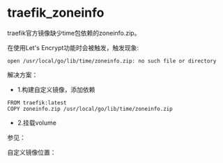 # traefik_zoneinfo

traefik官方镜像缺少time包依赖的zoneinfo.zip。

在使用Let's Encrypt功能时会被触发，触发现象:

```
open /usr/local/go/lib/time/zoneinfo.zip: no such file or directory

```

解决方案：

- 1.构建自定义镜像，添加依赖

```
FROM traefik:latest
COPY zoneinfo.zip /usr/local/go/lib/time/zoneinfo.zip
```

- 2.挂载volume

参见：

自定义镜像位置：